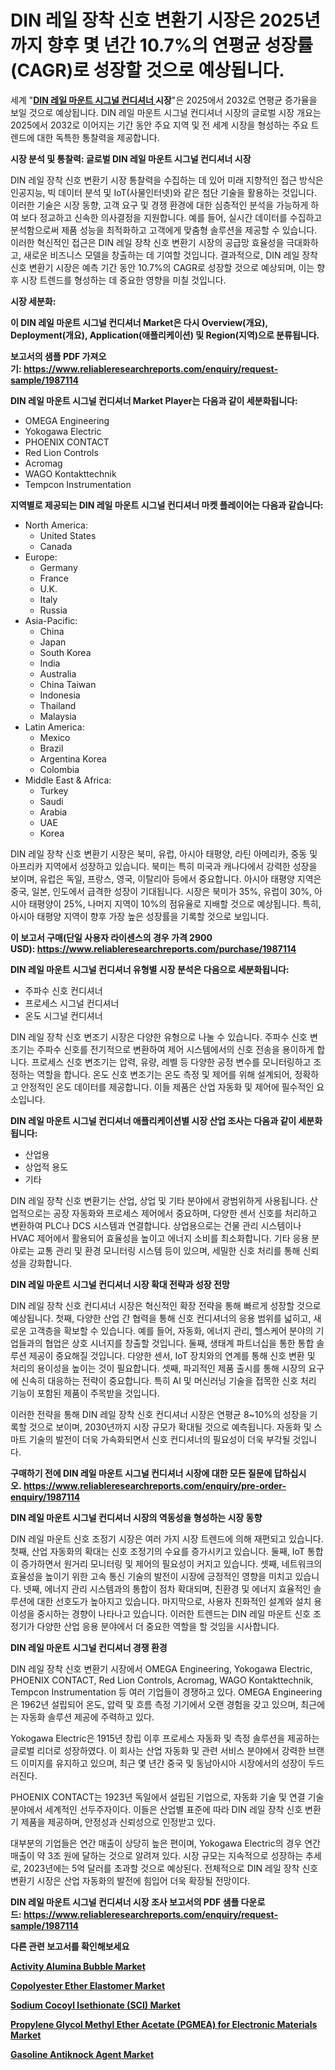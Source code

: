 <p><h1>DIN 레일 장착 신호 변환기 시장은 2025년까지 향후 몇 년간 10.7%의 연평균 성장률(CAGR)로 성장할 것으로 예상됩니다.</h1></p><p>세계 "<strong><a href="https://www.reliableresearchreports.com/din-rail-mount-signal-conditioners-r1987114?utm_campaign=105&utm_medium=8&utm_source=Github&utm_content=ia&utm_term=03042025&utm_id=din-rail-mount-signal-conditioners">DIN 레일 마운트 시그널 컨디셔너&nbsp;</a></strong><strong>시장</strong>"은 2025에서 2032로 연평균 증가율을 보일 것으로 예상됩니다. DIN 레일 마운트 시그널 컨디셔너 시장의 글로벌 시장 개요는 2025에서 2032로 이어지는 기간 동안 주요 지역 및 전 세계 시장을 형성하는 주요 트렌드에 대한 독특한 통찰력을 제공합니다.</p>
<p><strong>시장 분석 및 통찰력: 글로벌 DIN 레일 마운트 시그널 컨디셔너 시장</strong></p>
<p><p>DIN 레일 장착 신호 변환기 시장 통찰력을 수집하는 데 있어 미래 지향적인 접근 방식은 인공지능, 빅 데이터 분석 및 IoT(사물인터넷)와 같은 첨단 기술을 활용하는 것입니다. 이러한 기술은 시장 동향, 고객 요구 및 경쟁 환경에 대한 심층적인 분석을 가능하게 하여 보다 정교하고 신속한 의사결정을 지원합니다. 예를 들어, 실시간 데이터를 수집하고 분석함으로써 제품 성능을 최적화하고 고객에게 맞춤형 솔루션을 제공할 수 있습니다. 이러한 혁신적인 접근은 DIN 레일 장착 신호 변환기 시장의 공급망 효율성을 극대화하고, 새로운 비즈니스 모델을 창출하는 데 기여할 것입니다. 결과적으로, DIN 레일 장착 신호 변환기 시장은 예측 기간 동안 10.7%의 CAGR로 성장할 것으로 예상되며, 이는 향후 시장 트렌드를 형성하는 데 중요한 영향을 미칠 것입니다.</p><a href="%7CAUTHORITHY_DOMAIN_URL%7C?utm_campaign=105&utm_medium=8&utm_source=Github&utm_content=ia&utm_term=03042025&utm_id=din-rail-mount-signal-conditioners"></a></p>
<p><strong>시장 세분화:</strong></p>
<p><strong>이 DIN 레일 마운트 시그널 컨디셔너 Market은 다시 Overview(개요), Deployment(개요), Application(애플리케이션) 및 Region(지역)으로 분류됩니다.</strong></p>
<p><strong>보고서의 샘플 PDF 가져오기:&nbsp;<a href="https://www.reliableresearchreports.com/enquiry/request-sample/1987114?utm_campaign=105&utm_medium=8&utm_source=Github&utm_content=ia&utm_term=03042025&utm_id=din-rail-mount-signal-conditioners">https://www.reliableresearchreports.com/enquiry/request-sample/1987114</a></strong><strong></strong></p>
<p><strong>DIN 레일 마운트 시그널 컨디셔너 Market Player는 다음과 같이 세분화됩니다:</strong></p>
<p><ul><li>OMEGA Engineering</li><li>Yokogawa Electric</li><li>PHOENIX CONTACT</li><li>Red Lion Controls</li><li>Acromag</li><li>WAGO Kontakttechnik</li><li>Tempcon Instrumentation</li></ul></p>
<p><strong>지역별로 제공되는 DIN 레일 마운트 시그널 컨디셔너 마켓 플레이어는 다음과 같습니다:</strong></p>
<p><ul>
    <li>
        North America:
        <ul>
            <li>United States</li>
            <li>Canada</li>
        </ul>
    </li>
    <li>
        Europe:
        <ul>
            <li>Germany</li>
            <li>France</li>
            <li>U.K.</li>
            <li>Italy</li>
            <li>Russia</li>
        </ul>
    </li>
    <li>
        Asia-Pacific:
        <ul>
            <li>China</li>
            <li>Japan</li>
            <li>South Korea</li>
            <li>India</li>
            <li>Australia</li>
            <li>China Taiwan</li>
            <li>Indonesia</li>
            <li>Thailand</li>
            <li>Malaysia</li>
        </ul>
    </li>
    <li>
        Latin America:
        <ul>
            <li>Mexico</li>
            <li>Brazil</li>
            <li>Argentina Korea</li>
            <li>Colombia</li>
        </ul>
    </li>
    <li>
        Middle East & Africa:
        <ul>
            <li>Turkey</li>
            <li>Saudi</li>
            <li>Arabia</li>
            <li>UAE</li>
            <li>Korea</li>
        </ul>
    </li>
    </ul></p>
<p><p>DIN 레일 장착 신호 변환기 시장은 북미, 유럽, 아시아 태평양, 라틴 아메리카, 중동 및 아프리카 지역에서 성장하고 있습니다. 북미는 특히 미국과 캐나다에서 강력한 성장을 보이며, 유럽은 독일, 프랑스, 영국, 이탈리아 등에서 중요합니다. 아시아 태평양 지역은 중국, 일본, 인도에서 급격한 성장이 기대됩니다. 시장은 북미가 35%, 유럽이 30%, 아시아 태평양이 25%, 나머지 지역이 10%의 점유율로 지배할 것으로 예상됩니다. 특히, 아시아 태평양 지역이 향후 가장 높은 성장률을 기록할 것으로 보입니다.</p></p>
<p><strong>이 보고서 구매(단일 사용자 라이센스의 경우 가격 2900 USD):&nbsp;<a href="https://www.reliableresearchreports.com/purchase/1987114?utm_campaign=105&utm_medium=8&utm_source=Github&utm_content=ia&utm_term=03042025&utm_id=din-rail-mount-signal-conditioners">https://www.reliableresearchreports.com/purchase/1987114</a></strong></p>
<p><strong>DIN 레일 마운트 시그널 컨디셔너 유형별 시장 분석은 다음으로 세분화됩니다:</strong></p>
<p><ul><li>주파수 신호 컨디셔너</li><li>프로세스 시그널 컨디셔너</li><li>온도 시그널 컨디셔너</li></ul></p>
<p><p>DIN 레일 장착 신호 변조기 시장은 다양한 유형으로 나눌 수 있습니다. 주파수 신호 변조기는 주파수 신호를 전기적으로 변환하여 제어 시스템에서의 신호 전송을 용이하게 합니다. 프로세스 신호 변조기는 압력, 유량, 레벨 등 다양한 공정 변수를 모니터링하고 조정하는 역할을 합니다. 온도 신호 변조기는 온도 측정 및 제어를 위해 설계되어, 정확하고 안정적인 온도 데이터를 제공합니다. 이들 제품은 산업 자동화 및 제어에 필수적인 요소입니다.</p></p>
<p><strong>DIN 레일 마운트 시그널 컨디셔너 애플리케이션별 시장 산업 조사는 다음과 같이 세분화됩니다:</strong></p>
<p><ul><li>산업용</li><li>상업적 용도</li><li>기타</li></ul></p>
<p><p>DIN 레일 장착 신호 변환기는 산업, 상업 및 기타 분야에서 광범위하게 사용됩니다. 산업적으로는 공장 자동화와 프로세스 제어에서 중요하며, 다양한 센서 신호를 처리하고 변환하여 PLC나 DCS 시스템과 연결합니다. 상업용으로는 건물 관리 시스템이나 HVAC 제어에서 활용되어 효율성을 높이고 에너지 소비를 최소화합니다. 기타 응용 분야로는 교통 관리 및 환경 모니터링 시스템 등이 있으며, 세밀한 신호 처리를 통해 신뢰성을 강화합니다.</p></p>
<p><strong>DIN 레일 마운트 시그널 컨디셔너 시장 확대 전략과 성장 전망</strong></p>
<p><p>DIN 레일 장착 신호 컨디셔너 시장은 혁신적인 확장 전략을 통해 빠르게 성장할 것으로 예상됩니다. 첫째, 다양한 산업 간 협력을 통해 신호 컨디셔너의 응용 범위를 넓히고, 새로운 고객층을 확보할 수 있습니다. 예를 들어, 자동화, 에너지 관리, 헬스케어 분야의 기업들과의 협업은 상호 시너지를 창출할 것입니다. 둘째, 생태계 파트너십을 통한 통합 솔루션 제공이 중요해질 것입니다. 다양한 센서, IoT 장치와의 연계를 통해 신호 변환 및 처리의 용이성을 높이는 것이 필요합니다. 셋째, 파괴적인 제품 출시를 통해 시장의 요구에 신속히 대응하는 전략이 중요합니다. 특히 AI 및 머신러닝 기술을 접목한 신호 처리 기능이 포함된 제품이 주목받을 것입니다.</p><p>이러한 전략을 통해 DIN 레일 장착 신호 컨디셔너 시장은 연평균 8~10%의 성장을 기록할 것으로 보이며, 2030년까지 시장 규모가 확대될 것으로 예측됩니다. 자동화 및 스마트 기술의 발전이 더욱 가속화되면서 신호 컨디셔너의 필요성이 더욱 부각될 것입니다.</p></p>
<p><strong>구매하기 전에 DIN 레일 마운트 시그널 컨디셔너 시장에 대한 모든 질문에 답하십시오.&nbsp;<a href="https://www.reliableresearchreports.com/enquiry/pre-order-enquiry/1987114?utm_campaign=105&utm_medium=8&utm_source=Github&utm_content=ia&utm_term=03042025&utm_id=din-rail-mount-signal-conditioners">https://www.reliableresearchreports.com/enquiry/pre-order-enquiry/1987114</a></strong><strong></strong></p>
<p><strong>DIN 레일 마운트 시그널 컨디셔너 시장의 역동성을 형성하는 시장 동향</strong></p>
<p><p>DIN 레일 마운트 신호 조정기 시장은 여러 가지 시장 트렌드에 의해 재편되고 있습니다. 첫째, 산업 자동화의 확대는 신호 조정기의 수요를 증가시키고 있습니다. 둘째, IoT 통합이 증가하면서 원거리 모니터링 및 제어의 필요성이 커지고 있습니다. 셋째, 네트워크의 효율성을 높이기 위한 고속 통신 기술의 발전이 시장에 긍정적인 영향을 미치고 있습니다. 넷째, 에너지 관리 시스템과의 통합이 점차 확대되며, 친환경 및 에너지 효율적인 솔루션에 대한 선호도가 높아지고 있습니다. 마지막으로, 사용자 친화적인 설계와 설치 용이성을 중시하는 경향이 나타나고 있습니다. 이러한 트렌드는 DIN 레일 마운트 신호 조정기가 다양한 산업 응용 분야에서 더 중요한 역할을 할 것임을 시사합니다.</p></p>
<p><strong>DIN 레일 마운트 시그널 컨디셔너 경쟁 환경</strong></p>
<p><p>DIN 레일 장착 신호 변환기 시장에서 OMEGA Engineering, Yokogawa Electric, PHOENIX CONTACT, Red Lion Controls, Acromag, WAGO Kontakttechnik, Tempcon Instrumentation 등 여러 기업들이 경쟁하고 있다. OMEGA Engineering은 1962년 설립되어 온도, 압력 및 흐름 측정 기기에서 오랜 경험을 갖고 있으며, 최근에는 자동화 솔루션 제공에 주력하고 있다.</p><p>Yokogawa Electric은 1915년 창립 이후 프로세스 자동화 및 측정 솔루션을 제공하는 글로벌 리더로 성장하였다. 이 회사는 산업 자동화 및 관련 서비스 분야에서 강력한 브랜드 이미지를 유지하고 있으며, 최근 몇 년간 중국 및 동남아시아 시장에서의 성장이 두드러진다.</p><p>PHOENIX CONTACT는 1923년 독일에서 설립된 기업으로, 자동화 기술 및 연결 기술 분야에서 세계적인 선두주자이다. 이들은 산업별 표준에 따라 DIN 레일 장착 신호 변환기 제품을 제공하며, 안정성과 신뢰성으로 인정받고 있다.</p><p>대부분의 기업들은 연간 매출이 상당히 높은 편이며, Yokogawa Electric의 경우 연간 매출이 약 3조 원에 달하는 것으로 알려져 있다. 시장 규모는 지속적으로 성장하는 추세로, 2023년에는 5억 달러를 초과할 것으로 예상된다. 전체적으로 DIN 레일 장착 신호 변환기 시장은 산업 자동화의 발전에 힘입어 더욱 확장될 전망이다.</p></p>
<p><strong>DIN 레일 마운트 시그널 컨디셔너 시장 조사 보고서의 PDF 샘플 다운로드:&nbsp;<a href="https://www.reliableresearchreports.com/enquiry/request-sample/1987114?utm_campaign=105&utm_medium=8&utm_source=Github&utm_content=ia&utm_term=03042025&utm_id=din-rail-mount-signal-conditioners">https://www.reliableresearchreports.com/enquiry/request-sample/1987114</a></strong></p>
<p><strong></strong></p>
<p><strong></strong></p>
<p><strong></strong></p>
<p><strong></strong></p>
<p><strong>다른 관련 보고서를 확인해보세요</strong></p>
<p><strong><p><a href="https://github.com/tineamonaya/Market-Research-Report-List-1/blob/main/activity-alumina-bubble-market.md?utm_campaign=105&utm_medium=8&utm_source=Github&utm_content=ia&utm_term=03042025&utm_id=din-rail-mount-signal-conditioners">Activity Alumina Bubble Market</a></p><p><a href="https://github.com/rembaentin6f/Market-Research-Report-List-1/blob/main/copolyester-ether-elastomer-market.md?utm_campaign=105&utm_medium=8&utm_source=Github&utm_content=ia&utm_term=03042025&utm_id=din-rail-mount-signal-conditioners">Copolyester Ether Elastomer Market</a></p><p><a href="https://github.com/dukawashviro/Market-Research-Report-List-1/blob/main/sodium-cocoyl-isethionate-sci-market.md?utm_campaign=105&utm_medium=8&utm_source=Github&utm_content=ia&utm_term=03042025&utm_id=din-rail-mount-signal-conditioners">Sodium Cocoyl Isethionate (SCI) Market</a></p><p><a href="https://github.com/molayrabeta/Market-Research-Report-List-1/blob/main/propylene-glycol-methyl-ether-acetate-pgmea-for-electronic-materials-market.md?utm_campaign=105&utm_medium=8&utm_source=Github&utm_content=ia&utm_term=03042025&utm_id=din-rail-mount-signal-conditioners">Propylene Glycol Methyl Ether Acetate (PGMEA) for Electronic Materials Market</a></p><p><a href="https://github.com/koopalujale2/Market-Research-Report-List-1/blob/main/gasoline-antiknock-agent-market.md?utm_campaign=105&utm_medium=8&utm_source=Github&utm_content=ia&utm_term=03042025&utm_id=din-rail-mount-signal-conditioners">Gasoline Antiknock Agent Market</a></p></strong></p>